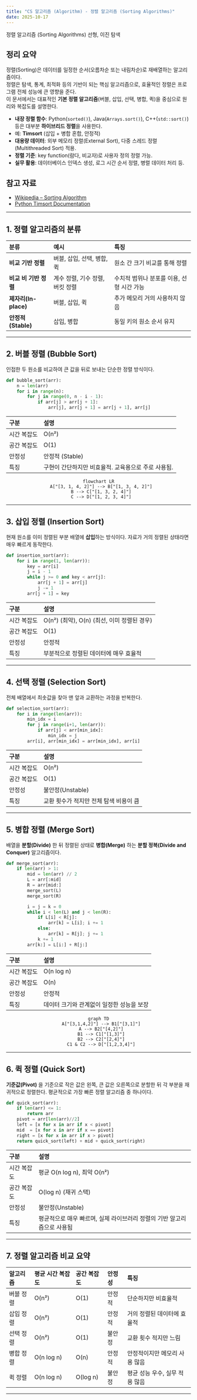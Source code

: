```yaml
---
title: "CS 알고리즘 (Algorithm) - 정렬 알고리즘 (Sorting Algorithms)"
date: 2025-10-17
---
```


정렬 알고리즘 (Sorting Algorithms)
선형, 이진 탐색


## 정리 요약

정렬(Sorting)은 데이터를 일정한 순서(오름차순 또는 내림차순)로 재배열하는 알고리즘이다.  
정렬은 탐색, 통계, 최적화 등의 기반이 되는 핵심 알고리즘으로, 효율적인 정렬은 프로그램 전체 성능에 큰 영향을 준다.  
이 문서에서는 대표적인 **기본 정렬 알고리즘**(버블, 삽입, 선택, 병합, 퀵)을 중심으로 원리와 복잡도를 설명한다.

* **내장 정렬 함수**: Python(`sorted()`), Java(`Arrays.sort()`), C++(`std::sort()`) 등은 대부분 **하이브리드 정렬**을 사용한다.
* 예: **Timsort** (삽입 + 병합 혼합, 안정적)
* **대용량 데이터**: 외부 메모리 정렬(External Sort), 다중 스레드 정렬(Multithreaded Sort) 적용.
* **정렬 기준**: key function(람다, 비교자)로 사용자 정의 정렬 가능.
* **실무 활용**: 데이터베이스 인덱스 생성, 로그 시간 순서 정렬, 병렬 데이터 처리 등.


## 참고 자료
* [Wikipedia – Sorting Algorithm](https://en.wikipedia.org/wiki/Sorting_algorithm)
* [Python Timsort Documentation](https://bugs.python.org/file4451/timsort.txt)

---

## 1. 정렬 알고리즘의 분류

| 분류 | 예시 | 특징 |
|:--|:--|:--|
| **비교 기반 정렬** | 버블, 삽입, 선택, 병합, 퀵 | 원소 간 크기 비교를 통해 정렬 |
| **비교 비 기반 정렬** | 계수 정렬, 기수 정렬, 버킷 정렬 | 수치적 범위나 분포를 이용, 선형 시간 가능 |
| **제자리(In-place)** | 버블, 삽입, 퀵 | 추가 메모리 거의 사용하지 않음 |
| **안정적(Stable)** | 삽입, 병합 | 동일 키의 원소 순서 유지 |

---

## 2. 버블 정렬 (Bubble Sort)

인접한 두 원소를 비교하여 큰 값을 뒤로 보내는 단순한 정렬 방식이다.

```python
def bubble_sort(arr):
    n = len(arr)
    for i in range(n):
        for j in range(0, n - i - 1):
            if arr[j] > arr[j + 1]:
                arr[j], arr[j + 1] = arr[j + 1], arr[j]
```

| 구분     | 설명                            |
| :----- | :---------------------------- |
| 시간 복잡도 | O(n²)                         |
| 공간 복잡도 | O(1)                          |
| 안정성    | 안정적 (Stable)                  |
| 특징     | 구현이 간단하지만 비효율적. 교육용으로 주로 사용됨. |

<div style="text-align:center;">

```mermaid
flowchart LR
  A["[3, 1, 4, 2]"] --> B["[1, 3, 4, 2]"]
  B --> C["[1, 3, 2, 4]"]
  C --> D["[1, 2, 3, 4]"]
```
</div>

---

## 3. 삽입 정렬 (Insertion Sort)

현재 원소를 이미 정렬된 부분 배열에 **삽입**하는 방식이다.
자료가 거의 정렬된 상태라면 매우 빠르게 동작한다.

```python
def insertion_sort(arr):
    for i in range(1, len(arr)):
        key = arr[i]
        j = i - 1
        while j >= 0 and key < arr[j]:
            arr[j + 1] = arr[j]
            j -= 1
        arr[j + 1] = key
```

| 구분     | 설명                               |
| :----- | :------------------------------- |
| 시간 복잡도 | O(n²) (최악), O(n) (최선, 이미 정렬된 경우) |
| 공간 복잡도 | O(1)                             |
| 안정성    | 안정적                              |
| 특징     | 부분적으로 정렬된 데이터에 매우 효율적            |

---

## 4. 선택 정렬 (Selection Sort)

전체 배열에서 최솟값을 찾아 맨 앞과 교환하는 과정을 반복한다.

```python
def selection_sort(arr):
    for i in range(len(arr)):
        min_idx = i
        for j in range(i+1, len(arr)):
            if arr[j] < arr[min_idx]:
                min_idx = j
        arr[i], arr[min_idx] = arr[min_idx], arr[i]
```

| 구분     | 설명                     |
| :----- | :--------------------- |
| 시간 복잡도 | O(n²)                  |
| 공간 복잡도 | O(1)                   |
| 안정성    | 불안정(Unstable)          |
| 특징     | 교환 횟수가 적지만 전체 탐색 비용이 큼 |

---

## 5. 병합 정렬 (Merge Sort)

배열을 **분할(Divide)** 한 뒤 정렬된 상태로 **병합(Merge)** 하는 **분할 정복(Divide and Conquer)** 알고리즘이다.

```python
def merge_sort(arr):
    if len(arr) > 1:
        mid = len(arr) // 2
        L = arr[:mid]
        R = arr[mid:]
        merge_sort(L)
        merge_sort(R)

        i = j = k = 0
        while i < len(L) and j < len(R):
            if L[i] < R[j]:
                arr[k] = L[i]; i += 1
            else:
                arr[k] = R[j]; j += 1
            k += 1
        arr[k:] = L[i:] + R[j:]
```

| 구분     | 설명                      |
| :----- | :---------------------- |
| 시간 복잡도 | O(n log n)              |
| 공간 복잡도 | O(n)                    |
| 안정성    | 안정적                     |
| 특징     | 데이터 크기와 관계없이 일정한 성능을 보장 |

<div style="text-align:center;">

```mermaid
graph TD
  A["[3,1,4,2]"] --> B1["[3,1]"]
  A --> B2["[4,2]"]
  B1 --> C1["[1,3]"]
  B2 --> C2["[2,4]"]
  C1 & C2 --> D["[1,2,3,4]"]
```
</div>

---

## 6. 퀵 정렬 (Quick Sort)

**기준값(Pivot)** 을 기준으로 작은 값은 왼쪽, 큰 값은 오른쪽으로 분할한 뒤
각 부분을 재귀적으로 정렬한다. 평균적으로 가장 빠른 정렬 알고리즘 중 하나이다.

```python
def quick_sort(arr):
    if len(arr) <= 1:
        return arr
    pivot = arr[len(arr)//2]
    left = [x for x in arr if x < pivot]
    mid  = [x for x in arr if x == pivot]
    right = [x for x in arr if x > pivot]
    return quick_sort(left) + mid + quick_sort(right)
```

| 구분     | 설명                                       |
| :----- | :--------------------------------------- |
| 시간 복잡도 | 평균 O(n log n), 최악 O(n²)                  |
| 공간 복잡도 | O(log n) (재귀 스택)                         |
| 안정성    | 불안정(Unstable)                            |
| 특징     | 평균적으로 매우 빠르며, 실제 라이브러리 정렬의 기반 알고리즘으로 사용됨 |

---

## 7. 정렬 알고리즘 비교 요약

| 알고리즘  | 평균 시간 복잡도  | 공간 복잡도   | 안정성 | 특징                 |
| :---- | :--------- | :------- | :-- | :----------------- |
| 버블 정렬 | O(n²)      | O(1)     | 안정적 | 단순하지만 비효율적         |
| 삽입 정렬 | O(n²)      | O(1)     | 안정적 | 거의 정렬된 데이터에 효율적    |
| 선택 정렬 | O(n²)      | O(1)     | 불안정 | 교환 횟수 적지만 느림       |
| 병합 정렬 | O(n log n) | O(n)     | 안정적 | 안정적이지만 메모리 사용 많음   |
| 퀵 정렬  | O(n log n) | O(log n) | 불안정 | 평균 성능 우수, 실무 적용 많음 |

---

